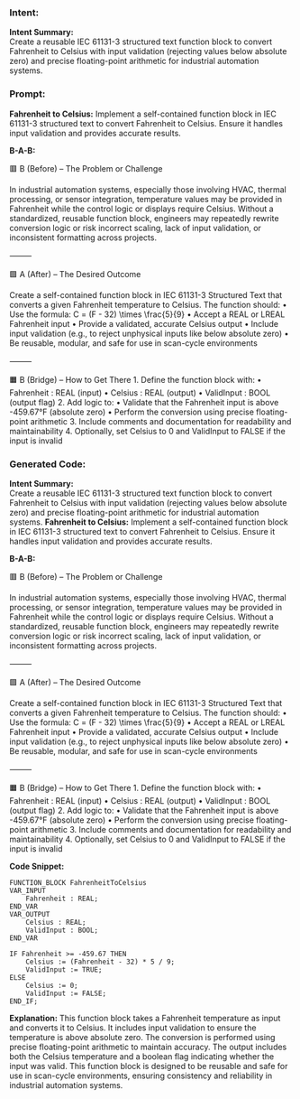 ### Intent:
**Intent Summary:**  
Create a reusable IEC 61131-3 structured text function block to convert Fahrenheit to Celsius with input validation (rejecting values below absolute zero) and precise floating-point arithmetic for industrial automation systems.

### Prompt:
**Fahrenheit to Celsius:**
Implement a self-contained function block in IEC 61131-3 structured text to convert Fahrenheit to Celsius. Ensure it handles input validation and provides accurate results.


**B-A-B:**

🟥 B (Before) – The Problem or Challenge

In industrial automation systems, especially those involving HVAC, thermal processing, or sensor integration, temperature values may be provided in Fahrenheit while the control logic or displays require Celsius. Without a standardized, reusable function block, engineers may repeatedly rewrite conversion logic or risk incorrect scaling, lack of input validation, or inconsistent formatting across projects.

⸻

🟩 A (After) – The Desired Outcome

Create a self-contained function block in IEC 61131-3 Structured Text that converts a given Fahrenheit temperature to Celsius. The function should:
	•	Use the formula:
C = (F - 32) \times \frac{5}{9}
	•	Accept a REAL or LREAL Fahrenheit input
	•	Provide a validated, accurate Celsius output
	•	Include input validation (e.g., to reject unphysical inputs like below absolute zero)
	•	Be reusable, modular, and safe for use in scan-cycle environments

⸻

🟧 B (Bridge) – How to Get There
	1.	Define the function block with:
	•	Fahrenheit : REAL (input)
	•	Celsius : REAL (output)
	•	ValidInput : BOOL (output flag)
	2.	Add logic to:
	•	Validate that the Fahrenheit input is above -459.67°F (absolute zero)
	•	Perform the conversion using precise floating-point arithmetic
	3.	Include comments and documentation for readability and maintainability
	4.	Optionally, set Celsius to 0 and ValidInput to FALSE if the input is invalid

### Generated Code:
**Intent Summary:**  
Create a reusable IEC 61131-3 structured text function block to convert Fahrenheit to Celsius with input validation (rejecting values below absolute zero) and precise floating-point arithmetic for industrial automation systems.
**Fahrenheit to Celsius:**
Implement a self-contained function block in IEC 61131-3 structured text to convert Fahrenheit to Celsius. Ensure it handles input validation and provides accurate results.


**B-A-B:**

🟥 B (Before) – The Problem or Challenge

In industrial automation systems, especially those involving HVAC, thermal processing, or sensor integration, temperature values may be provided in Fahrenheit while the control logic or displays require Celsius. Without a standardized, reusable function block, engineers may repeatedly rewrite conversion logic or risk incorrect scaling, lack of input validation, or inconsistent formatting across projects.

⸻

🟩 A (After) – The Desired Outcome

Create a self-contained function block in IEC 61131-3 Structured Text that converts a given Fahrenheit temperature to Celsius. The function should:
	•	Use the formula:
C = (F - 32) \times \frac{5}{9}
	•	Accept a REAL or LREAL Fahrenheit input
	•	Provide a validated, accurate Celsius output
	•	Include input validation (e.g., to reject unphysical inputs like below absolute zero)
	•	Be reusable, modular, and safe for use in scan-cycle environments

⸻

🟧 B (Bridge) – How to Get There
	1.	Define the function block with:
	•	Fahrenheit : REAL (input)
	•	Celsius : REAL (output)
	•	ValidInput : BOOL (output flag)
	2.	Add logic to:
	•	Validate that the Fahrenheit input is above -459.67°F (absolute zero)
	•	Perform the conversion using precise floating-point arithmetic
	3.	Include comments and documentation for readability and maintainability
	4.	Optionally, set Celsius to 0 and ValidInput to FALSE if the input is invalid

**Code Snippet:**
```structuredtext
FUNCTION_BLOCK FahrenheitToCelsius
VAR_INPUT
    Fahrenheit : REAL;
END_VAR
VAR_OUTPUT
    Celsius : REAL;
    ValidInput : BOOL;
END_VAR

IF Fahrenheit >= -459.67 THEN
    Celsius := (Fahrenheit - 32) * 5 / 9;
    ValidInput := TRUE;
ELSE
    Celsius := 0;
    ValidInput := FALSE;
END_IF;
```

**Explanation:**
This function block takes a Fahrenheit temperature as input and converts it to Celsius. It includes input validation to ensure the temperature is above absolute zero. The conversion is performed using precise floating-point arithmetic to maintain accuracy. The output includes both the Celsius temperature and a boolean flag indicating whether the input was valid. This function block is designed to be reusable and safe for use in scan-cycle environments, ensuring consistency and reliability in industrial automation systems.
